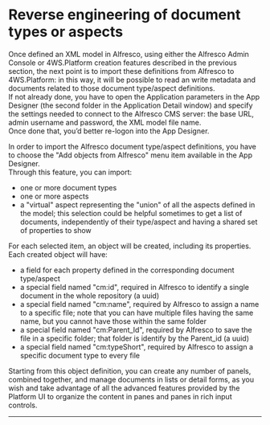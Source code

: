 # Reverse engineering of document types or aspects

Once defined an XML model in Alfresco, using either the Alfresco Admin Console or 4WS.Platform creation features described in the previous section, the next point is to import these definitions from Alfresco to 4WS.Platform: in this way, it will be possible to read an write metadata and documents related to those document type/aspect definitions.  
If not already done, you have to open the Application parameters in the App Designer \(the second folder in the Application Detail window\) and specify the settings needed to connect to the Alfresco CMS server: the base URL, admin username and password, the XML model file name.  
Once done that, you’d better re-logon into the App Designer.

In order to import the Alfresco document type/aspect definitions, you have to choose the "Add objects from Alfresco" menu item available in the App Designer.  
Through this feature, you can import:

* one or more document types
* one or more aspects
* a "virtual" aspect representing the "union" of all the aspects defined in the model; this selection could be helpful sometimes to get a list of documents, independently of their type/aspect and having a shared set of properties to show

For each selected item, an object will be created, including its properties.  
Each created object will have:

* a field for each property defined in the corresponding document type/aspect
* a special field named "cm:id", required in Alfresco to identify a single document in the whole repository \(a uuid\)
* a special field named "cm:name", required by Alfresco to assign a name to a specific file; note that you can have multiple files having the same name, but you cannot have those within the same folder
* a special field named "cm:Parent\_Id", required by Alfresco to save the file in a specific folder; that folder is identify by the Parent\_id \(a uuid\)
* a special field named "cm:typeShort", required by Alfresco to assign a specific document type to every file

Starting from this object definition, you can create any number of panels, combined together, and manage documents in lists or detail forms, as you wish and take advantage of all the advanced features provided by the Platform UI to organize the content in panes and panes in rich input controls.

---



